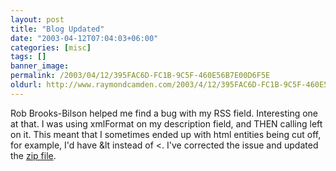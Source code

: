 ```yaml
---
layout: post
title: "Blog Updated"
date: "2003-04-12T07:04:03+06:00"
categories: [misc]
tags: []
banner_image: 
permalink: /2003/04/12/395FAC6D-FC1B-9C5F-460E56B7E00D6F5E
oldurl: http://www.raymondcamden.com/2003/4/12/395FAC6D-FC1B-9C5F-460E56B7E00D6F5E
---
```


Rob Brooks-Bilson helped me find a bug with my RSS field. Interesting one at that. I was using xmlFormat on my description field, and THEN calling left on it. This meant that I sometimes ended up with html entities being cut off, for example, I'd have &lt instead of &lt;. I've corrected the issue and updated the <a href="http://www.camdenfamily.com/morpheus/blog/blog.zip">zip file</a>.